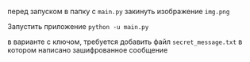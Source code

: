 перед запуском в папку с `main.py` закинуть изображение `img.png`

Запустить приложение
`python -u main.py`

в варианте с ключом, требуется добавить файл `secret_message.txt` в котором написано зашифрованное сообщение
